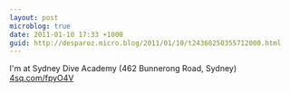 ```yaml
---
layout: post
microblog: true
date: 2011-01-10 17:33 +1000
guid: http://desparoz.micro.blog/2011/01/10/t24368250355712000.html
---
```

I'm at Sydney Dive Academy (462 Bunnerong Road, Sydney) [4sq.com/fpyO4V](http://4sq.com/fpyO4V)
